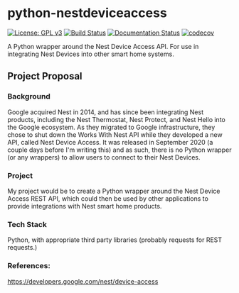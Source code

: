 # python-nestdeviceaccess

[![License: GPL v3](https://img.shields.io/badge/License-GPLv3-blue.svg)](https://www.gnu.org/licenses/gpl-3.0) [![Build Status](https://travis-ci.com/nahum365/python-nestdeviceaccess.svg?branch=master)](https://travis-ci.com/nahum365/python-nestdeviceaccess) [![Documentation Status](https://readthedocs.org/projects/python-nestdeviceaccess/badge/?version=latest)](https://python-nestdeviceaccess.readthedocs.io/en/latest/?badge=latest)
 [![codecov](https://codecov.io/gh/nahum365/python-nestdeviceaccess/branch/master/graph/badge.svg?token=ZC5F0CLBNJ)](undefined)


A Python wrapper around the Nest Device Access API. For use in integrating Nest Devices into other smart home systems.

## Project Proposal

### Background

Google acquired Nest in 2014, and has since been integrating Nest products, including the Nest Thermostat, Nest Protect, and Nest Hello into the Google ecosystem. As they migrated to Google infrastructure, they chose to shut down the Works With Nest API while they developed a new API, called Nest Device Access. It was released in September 2020 (a couple days before I'm writing this) and as such, there is no Python wrapper (or any wrappers) to allow users to connect to their Nest Devices.

### Project

My project would be to create a Python wrapper around the Nest Device Access REST API, which could then be used by other applications to provide integrations with Nest smart home products.

### Tech Stack

Python, with appropriate third party libraries (probably requests for REST requests.)

### References:

https://developers.google.com/nest/device-access
